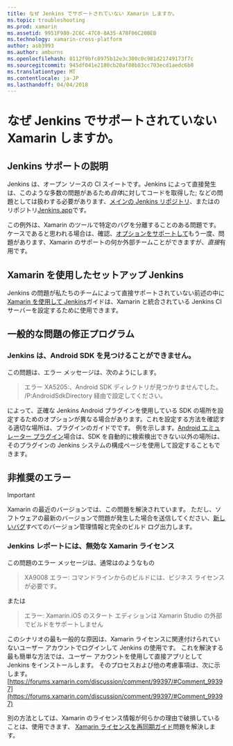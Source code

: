 ```yaml
---
title: なぜ Jenkins でサポートされていない Xamarin しますか。
ms.topic: troubleshooting
ms.prod: xamarin
ms.assetid: 9951F980-2C6C-47C0-8A35-A78F06C20BEB
ms.technology: xamarin-cross-platform
author: asb3993
ms.author: amburns
ms.openlocfilehash: 8112f9bfc8975b12e3c300c0c981d21749173f7c
ms.sourcegitcommit: 945df041e2180cb20af08b83cc703ecd1aedc6b0
ms.translationtype: MT
ms.contentlocale: ja-JP
ms.lasthandoff: 04/04/2018
---
```

# <a name="why-isnt-jenkins-supported-by-xamarin"></a>なぜ Jenkins でサポートされていない Xamarin しますか。

## <a name="jenkins-support-explanation"></a>Jenkins サポートの説明

Jenkins は、オープン ソースの CI スイートです。Jenkins によって直接発生は、このような多数の問題があるため*自体*に対してコードを取得した; などの問題としては扱わする必要があります、[メインの Jenkins リポジトリ](https://github.com/jenkinsci/jenkins)、またはのリポジトリ[Jenkins.app](https://github.com/stisti/jenkins-app)です。

この例外は、Xamarin のツールで特定のバグを分離することのある問題です。ケースであると思われる場合は、確認、[オプションをサポートして](~/cross-platform/troubleshooting/support-options.md)もう一度、問題があります、Xamarin のサポートの何か外部チームことができますが、*直接*有用です。

## <a name="setup-jenkins-with-xamarin"></a>Xamarin を使用したセットアップ Jenkins

Jenkins の問題が私たちのチームによって直接サポートされていない前述の中に[Xamarin を使用して Jenkins](~/tools/ci/jenkins-walkthrough.md)ガイドは、Xamarin と統合されている Jenkins CI サーバーを設定するために使用できます。 

## <a name="fixes-for-common-issues"></a>一般的な問題の修正プログラム
### <a name="jenkins-is-unable-to-find-the-android-sdk"></a>Jenkins は、Android SDK を見つけることができません。

この問題は、エラー メッセージは、次のようにします。

> エラー XA5205:、Android SDK ディレクトリが見つかりませんでした。 /P:AndroidSdkDirectory 経由で設定してください。

によって、正確な Jenkins Android プラグインを使用している SDK の場所を設定するためのオプションが異なる場合があります。これを設定する方法を確認する適切な場所は、プラグインのガイドでです。 例を示します。[Android エミュレーター プラグイン](https://wiki.jenkins-ci.org/display/JENKINS/Android+Emulator+Plugin#AndroidEmulatorPlugin-Systemconfiguration)場合は、SDK を自動的に検索検出できない以外の場所は、そのプラグインの Jenkins システムの構成ページを使用して設定することもできます。 


## <a name="deprecated-errors"></a>非推奨のエラー

> [!IMPORTANT]
> Xamarin の最近のバージョンでは、この問題を解決されています。 ただし、ソフトウェアの最新のバージョンで問題が発生した場合を送信してください、[新しいバグ](~/cross-platform/troubleshooting/questions/howto-file-bug.md)すべてのバージョン管理情報と完全のビルド ログ出力します。



### <a name="jenkins-reports-an-invalid-xamarin-license"></a>Jenkins レポートには、無効な Xamarin ライセンス
この問題のエラー メッセージは、通常はのようなもの

> XA9008 エラー: コマンドラインからのビルドには、ビジネス ライセンスが必要です。

または

> エラー: Xamarin.iOS のスタート エディションは Xamarin Studio の外部でビルドをサポートしません 

このシナリオの最も一般的な原因は、Xamarin ライセンスに関連付けられていないユーザー アカウントでログインして Jenkins の使用です。 これを解決する最も簡単な方法では、ユーザー アカウントを使用して直接アプリとして Jenkins をインストールします。 そのプロセスおよび他の考慮事項は、次に示します。 [https://forums.xamarin.com/discussion/comment/99397/#Comment_99397](https://forums.xamarin.com/discussion/comment/99397/#Comment_99397)

別の方法としては、Xamarin のライセンス情報が何らかの理由で破損していることは、使用できます、 [Xamarin ライセンスを再同期ガイド](~/cross-platform/troubleshooting/legacy-licenses/resync-licenses.md)問題を解決します。


